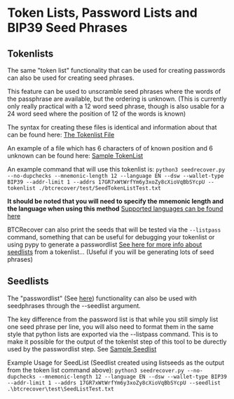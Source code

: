 # Token Lists, Password Lists and BIP39 Seed Phrases

## Tokenlists
The same "token list" functionality that can be used for creating passwords can also be used for creating seed phrases.

This feature can be used to unscramble seed phrases where the words of the passphrase are available, but the ordering is unknown. (This is currently only really practical with a 12 word seed phrase, though is also usable for a 24 word seed where the position of 12 of the words is known)

The syntax for creating these files is identical and information about that can be found here: [The Tokenlist File](tokenlist_file.md)

An example of a file which has 6 characters of of known position and 6 unknown can be found here: [Sample TokenList](../btcrecover/test/SeedTokenListTest.txt)

An example command that will use this tokenlist is:
`python3 seedrecover.py --no-dupchecks --mnemonic-length 12 --language EN --dsw --wallet-type BIP39 --addr-limit 1 --addrs 17GR7xWtWrfYm6y3xoZy8cXioVqBbSYcpU --tokenlist ./btcrecover/test/SeedTokenListTest.txt`

**It should be noted that you will need to specify the mnemonic length and the language when using this method** [Supported languages can be found here](../btcrecover/wordlists)

BTCRecover can also print the seeds that will be tested via the `--listpass` command, something that can be useful for debugging your tokenlist or using pypy to generate a passwordlist [See here for more info about seedlists](passwordlist_file.md) from a tokenlist... (Useful if you will be generating lots of seed phrases)

## Seedlists
The "passwordlist" (See [here](passwordlist_file.md)) functionality can also be used with seedphrases through the --seedlist argument.

The key difference from the password list is that while you still simply list one seed phrase per line, you will also need to format them in the same style that python lists are exported via the --listpass command. This is to make it possible for the output of the tokenlst step of this tool to be durectly used by the passwordlist step. See [Sample Seedlist](../btcrecover/test/seedListTest.txt)

Example Usage for SeedList (Seedlist created using listseeds as the output from the token list command above):
`python3 seedrecover.py --no-dupchecks --mnemonic-length 12 --language EN --dsw --wallet-type BIP39 --addr-limit 1 --addrs 17GR7xWtWrfYm6y3xoZy8cXioVqBbSYcpU --seedlist .\btcrecover\test\SeedListTest.txt`

